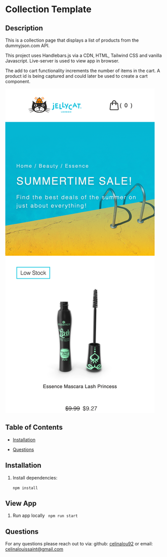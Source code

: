 # Collection Template

## Description

This is a collection page that displays a list of products from the dummyjson.com API. 

This project uses Handlebars.js via a CDN, HTML, Tailwind CSS and vanilla Javascript. Live-server is used to view app in browser. 

The add to cart functionality increments the number of items in the cart. A product id is being captured and could later be used to create a cart component. 

![Collection](/public/images/collection-screengrab.png)

## Table of Contents

- [Installation](#installation)
* [Questions](#questions)


## Installation
1. Install dependencies:
   
    ```npm install ```

## View App 
1. Run app locally
    ``` npm run start```

## Questions
For any questions please reach out to via:
github: [celinalou92](https://github.com/celinalou92) or
email: celinalouissaint@gmail.com

